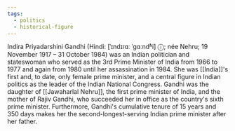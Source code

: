 ```yaml
---
tags:
  - politics
  - historical-figure
---
```

Indira Priyadarshini Gandhi (Hindi: [ˈɪndɪɾɑː ˈɡɑːndʱi] ⓘ; née Nehru; 19 November 1917 – 31 October 1984) was an Indian politician and stateswoman who served as the 3rd Prime Minister of India from 1966 to 1977 and again from 1980 until her assassination in 1984. She was [[India]]'s first and, to date, only female prime minister, and a central figure in Indian politics as the leader of the Indian National Congress. Gandhi was the daughter of [[Jawaharlal Nehru]], the first prime minister of India, and the mother of Rajiv Gandhi, who succeeded her in office as the country's sixth prime minister. Furthermore, Gandhi's cumulative tenure of 15 years and 350 days makes her the second-longest-serving Indian prime minister after her father. 
